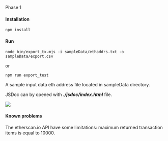 Phase 1

#### ****Installation****
```
npm install
```

#### ****Run****
```
node bin/export_tx.mjs -i sampleData/ethaddrs.txt -o sampleData/export.csv
```

or

```
npm run export_test
```

A sample input data eth address file located in sampleData directory.

JSDoc can by opened with _**./jsdoc/index.html**_  file.

![](https://qq2.ru/shots/Video_2020-08-03_061704.gif)

#### ****Known problems****

The etherscan.io API have some limitations: maximum returned transaction items is equal to 10000.  